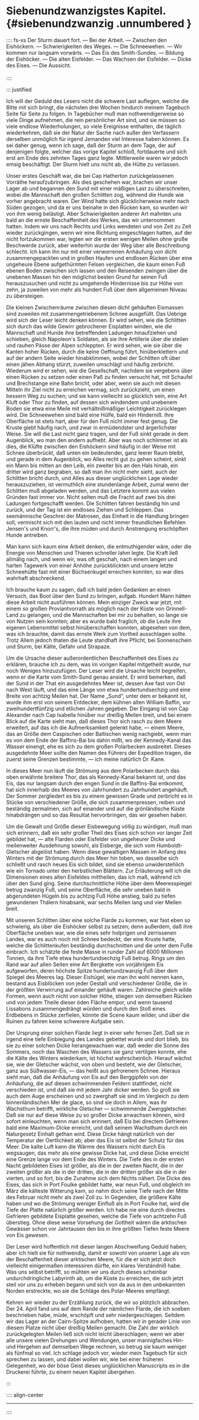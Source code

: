 # Siebenundzwanzigstes Kapitel. {#siebenundzwanzig .unnumbered }

:::: fs-xs
Der Sturm dauert fort. — Bei der Arbeit. — Zwischen den Eishöckern. —
Schwierigkeiten des Weges. — Die Schneewehen. — Wir kommen nur langsam vorwärts.
— Das Eis des Smith-Sundes. — Bildung der Eishöcker. — Die alten Eisfelder. —
Das Wachsen der Eisfelder. — Dicke des Eises. — Die Aussicht. <br/><br />
::::

::: justified

Ich will der Geduld des Lesers nicht die schwere Last auflegen, welche die Bitte
mit sich bringt, die nächsten drei Wochen hindurch meinem Tagebuch Seite für
Seite zu folgen. In Tagebücher muß man nothwendigerweise so viele Dinge
aufnehmen, die rein persönlicher Art sind, und sie müssen so viele endlose
Wiederholungen, so viele Ereignisse enthalten, die täglich wiederkehren, daß sie
der Natur der Sache nach außer den Verfassern derselben unmöglich für irgend
Jemanden viel Interesse haben können. Es sei daher genug, wenn ich sage, daß der
Sturm an dem Tage, der auf denjenigen folgte, welcher das vorige Kapitel schloß,
fortdauerte und sich erst am Ende des zehnten Tages ganz legte. Mittlerweile
waren wir jedoch emsig beschäftigt. Der Sturm hielt uns nicht ab, die Hütte zu
verlassen.

Unser erstes Geschäft war, die bei Cap Hatherton zurückgelassenen Vorräthe
heraufzubringen. Als dies geschehen war, brachen wir unser Lager ab und begannen
den Sund mit einer mäßigen Last zu überschreiten, wobei die Mannschaft den
großen Schlitten zog, während die Hunde wie vorher angebracht waren. Der Wind
hatte sich glücklicherweise mehr nach Süden gezogen, und da er uns beinahe in
den Rücken kam, so wurden wir von ihm wenig belästigt. Aber Schwierigkeiten
anderer Art mahnten uns bald an die ernste Beschaffenheit des Werkes, das wir
unternommen hatten. Indem wir uns nach Rechts und Links wendeten und von Zeit zu
Zeit wieder zurückgingen, wenn wir eine Richtung eingeschlagen hatten, auf der
nicht fortzukommen war, legten wir die ersten wenigen Meilen ohne große
Beschwerde zurück, aber weiterhin wurde der Weg über alle Beschreibung schlecht.
Ich kann ihn nur mit einer verworrenen Anhäufung von dicht zusammengepackten und
in großen Haufen und endlosen Rücken über eine ungeheure Ebene aufgethürmten
Felsen vergleichen, die kaum einen Fuß ebenen Boden zwischen sich lassen und den
Reisenden zwingen über die unebenen Massen hin den möglichst besten Grund fur
seinen Fuß herauszusuchen und nicht zu umgehende Hindernisse bis zur Höhe von
zehn, ja zuweilen von mehr als hundert Fuß über dem allgemeinen Niveau zu
übersteigen.

Die kleinen Zwischenräume zwischen diesen dicht gehäuften Eismassen sind
zuweilen mit zusammengetriebenem Schnee ausgefüllt. Das Uebrige wird sich der
Leser leicht denken können. Er wird sehen, wie die Schlitten sich durch das
wilde Gewirr gebrochener Eisplatten winden, wie die Mannschaft und Hunde ihre
betreffenden Ladungen hinaufziehen und schieben, gleich Napoleon's Soldaten, als
sie ihre Artillerie über die steilen und rauhen Pässe der Alpen schleppten. Er
wird sehen, wie sie über die Kanten hoher Rücken, durch die keine Oeffnung
führt, hinüberklettern und auf der andern Seite wieder hinabklimmen, wobei der
Schlitten oft über einen jähen Abhang stürzt, zuweilen umschlägt und häufig
zerbricht. Wiederum wird er sehen, wie die Gesellschaft, nachdem sie vergebens
über einen Rücken zu setzen oder einen Paß zu finden versucht hat, mit Schaufel
und Brechstange eine Bahn bricht, oder aber, wenn sie auch mit diesen Mitteln
ihr Ziel nicht zu erreichen vermag, sich zurückzieht, um einen bessern Weg zu
suchen; und sie kann vielleicht so glücklich sein, eine Art Kluft oder Thor zu
finden, auf dessen sich windendem und unebenem Boden sie etwa eine Meile mit
verhältnißmäßiger Leichtigkeit zurücklegen wird. Die Schneewehen sind bald eine
Hülfe, bald ein Hinderniß. Ihre Oberfläche ist stets hart, aber für den Fuß
nicht immer fest genug. Die Kruste giebt häufig nach, und zwar in ermüdendster
und ärgerlichster Weise. Sie will die Last nicht ganz tragen, und der Fuß sinkt
gerade in dem Augenblick, wo man den andern aufhebt. Aber was noch schlimmer ist
als dies, die Klüfte zwischen den Eishöckern sind häufig in der Weise mit Schnee
überbrückt, daß unten ein bedeutender, ganz leerer Raum bleibt, und gerade in
dem Augenblick, wo Alles recht gut zu gehen scheint, sinkt ein Mann bis mitten
an den Leib, ein zweiter bis an den Hals hinab, ein dritter wird ganz begraben,
so daß man ihn nicht mehr sieht, auch der Schlitten bricht durch, und Alles aus
dieser unglücklichen Lage wieder herauszuziehen, ist vermuthlich eine
stundenlange Arbeit, zumal wenn der Schlitten muß abgeladen werden, und das
Letztere kommt aus vielen Gründen fast immer vor. Nicht selten muß die Fracht
auf zwei bis drei Ladungen fortgeschafft werden. Die Schlitten fahren beständig
hin und zurück, und der Tag ist ein endloses Ziehen und Schleppen. Das
seemännische Geschrei der Matrosen, das Einheit in die Handlung bringen soll,
vermischt sich mit den lauten und nicht immer freundlichen Befehlen Jensen's und
Knorr's, die ihre müden und durch Anstrengung erschöpften Hunde antreiben. 

Man kann sich kaum eine Arbeit denken, die entmuthigender wäre, oder die Energie
von Menschen und Thieren schneller lahm legte. Die Kraft ließ allmälig nach, und
wenn wir, was oft geschah, nach einem langen und harten Tagewerk von einer
Anhöhe zurückblickten und unsere letzte Schneehütte fast mit einer Büchsenkugel
erreichen konnten, so war dies wahrhaft abschreckend.

Ich brauche kaum zu sagen, daß ich bald jeden Gedanken an einen Versuch, das
Boot über den Sund zu bringen, aufgab. Hundert Mann hätten diese Arbeit nicht
ausführen können. Mein einziger Zweck war jetzt, mit einem so großen
Proviantvorrath als möglich nach der Küste von Grinnell-Land zu gelangen, und
die Mannschaften bei mir zu behalten, so lange sie von Nutzen sein konnten; aber
es wurde bald fraglich, ob die Leute ihre eigenen Lebensmittel selbst
hinüberschaffen konnten, abgesehen von dem, was ich brauchte, damit das ernste
Werk zum Vortheil ausschlagen sollte. Trotz Allem jedoch thaten die Leute
standhaft ihre Pflicht, bei Sonnenschein und Sturm, bei Kälte, Gefahr und
Strapaze.

Um die Ursache dieser außerordentlichen Beschaffenheit des Eises zu erklären,
brauche ich zu dem, was im vorigen Kapitel mitgetheilt wurde, nur noch Weniges
hinzuzufügen. Der Leser wird die Ursache leicht begreifen, wenn er die Karte vom
Smith-Sund genau ansieht. Er wird bemerken, daß der Sund in der That ein
ausgedehntes Meer ist, dessen Axe fast von Ost nach West läuft, und das eine
Länge von etwa hundertundsechzig und eine Breite von achtzig Meilen hat. Der
Name „Sund“, unter dem er bekannt ist, wurde ihm erst von seinem Entdecker, dem
kühnen alten William Baffin, vor zweihundertfünfzig und etlichen Jahren gegeben.
Der Eingang ist von Cap Alexander nach Cap Isabella hinüber nur dreißig Meilen
breit, und bei einem Blick auf die Karte sieht man, daß dieses Thor sich rasch
zu dem Meere erweitert, auf das ich die Aufmerksamkeit gelenkt habe, — einem
Meere, das an Größe dem Caspischen oder Baltischen wenig nachgiebt, wenn man es
von dem Ende der Baffins-Bai bis dahin mißt, wo der Kennedy-Kanal das Wasser
einengt, ehe es sich zu dem großen Polarbecken ausbreitet. Dieses ausgedehnte
Meer sollte den Namen des Führers der Expedition tragen, die zuerst seine
Grenzen bestimmte, — ich meine natürlich Dr. Kane.

In dieses Meer nun läuft die Strömung aus dem Polarbecken durch das oben
erwähnte breitere Thor, das als Kennedy-Kanal bekannt ist, und das Eis, das nur
langsam durch den engen Sund in die Baffins-Bai entkommt, hat sich innerhalb des
Meeres von Jahrhundert zu Jahrhundert angehäuft. Der Sommer zergliedert es bis
zu einem gewissen Grade und zerbricht es in Stücke von verschiedener Größe, die
sich zusammenpressen, reiben und beständig zermalmen, sich auf einander und auf
die grönländische Küste hinabdrängen und so das Resultat hervorbringen, das wir
gesehen haben.

Um die Gewalt und Größe dieser Eisbewegung völlig zu würdigen, muß man sich
erinnern, daß ein sehr großer Theil des Eises sich schon vor langer Zeit
gebildet hat, — alte Flarden oder Eisfelder von ungeheurer Dicke und
meilenweiter Ausdehnung sowohl, als Eisberge, die sich vom Humboldt-Gletscher
abgelöst haben. Wenn diese gewaltigen Massen im Anfang des Winters mit der
Strömung durch das Meer hin toben, wo dasselbe sich schließt und rasch neues Eis
sich bildet, sind sie ebenso unwiderstehlich wie ein Tornado unter den
herbstlichen Blättern. Zur Erläuterung will ich die Dimensionen eines alten
Eisfeldes mittheilen, das ich maß, während ich über den Sund ging. Seine
durchschnittliche Höhe über dem Meeresspiegel betrug zwanzig Fuß, und seine
Oberfläche, die sehr uneben bald in abgerundeten Hügeln bis zu achtzig Fuß Höhe
anstieg, bald zu tiefen gewundenen Thälern hinabsank, war sechs Meilen lang und
vier Meilen breit.

Mit unseren Schlitten über eine solche Flarde zu kommen, war fast eben so
schwierig, als über die Eishöcker selbst zu setzen; denn außerdem, daß ihre
Oberfläche uneben war, wie die eines sehr holprigen und zerrissenen Landes, war
es auch noch mit Schnee bedeckt, der eine Kruste hatte, welche die
Schlittenkufen beständig durchschnitten und die unter dem Fuße einbrach. Ich
schätzte die feste Masse in runder Zahl auf 6000 Millionen Tonnen, da ihre Tiefe
etwa hundertundsechzig Fuß betrug. Rings um den Rand war auf allen Seiten eine
Art Bergkette von vorjährigem Eis aufgeworfen, deren höchste Spitze
hundertundzwanzig Fuß über dem Spiegel des Meeres lag. Dieser Eishügel, wie man
ihn wohl nennen kann, bestand aus Eisblöcken von jeder Gestalt und verschiedener
Größe, die in der größten Verwirrung auf einander gehäuft waren. Zahlreiche
gleich wilde Formen, wenn auch nicht von solcher Höhe, stiegen von demselben
Rücken und von jedem Theile dieser öden Fläche empor, und wenn tausend Lissabons
zusammengedrängt würden und durch den Stoß eines Erdbebens in Stücke zerfielen,
könnte die Scene kaum wilder, und über die Ruinen zu fahren keine schwerere
Aufgabe sein.

Der Ursprung einer solchen Flarde liegt in einer sehr fernen Zeit. Daß sie in
irgend eine tiefe Einbiegung des Landes gebettet wurde und dort blieb, bis sie
zu einer solchen Dicke herangewachsen war, daß weder die Sonne des Sommers, noch
das Waschen des Wassers sie ganz vertilgen konnte, ehe die Kälte des Winters
wiederkam, ist höchst wahrscheinlich. Hierauf wächst sie, wie der Gletscher
wächst, von oben und besteht, wie der Gletscher, ganz aus Süßwasser-Eis, — das
heißt aus gefrorenem Schnee. Hieraus sieht man, daß die Anhäufung von Eis auf
den Berggipfeln von der Anhäufung, die auf diesen schwimmenden Feldern
stattfindet, nicht verschieden ist, und daß sie mit jedem Jahr dicker werden. So
groß sie auch dem Auge erscheinen und so zwerghaft sie sind im Vergleich zu dem
binnenländischen Mer de glace, so sind sie doch in Allem, was ihr Wachsthum
betrifft, wirkliche Gletscher — schwimmende Zwerggletscher. Daß sie nur auf
diese Weise zu so großer Dicke anwachsen können, wird sofort einleuchten, wenn
man sich erinnert, daß Eis bei directem Gefrieren bald eine Maximum-Dicke
erreicht, und daß seinem Wachsthum durch ein Naturgesetz Einhalt gethan wird.
Diese Dicke hängt natürlich von der Temperatur der Oertlichkeit ab; aber das Eis
ist selbst der Schutz für das Meer. Die kalte Luft kann die Wärme des Wassers
nicht durch Eis wegsaugen, das mehr als eine gewisse Dicke hat, und diese Dicke
erreicht eine Grenze lange vor dem Ende des Winters. Die Tiefe des in der ersten
Nacht gebildeten Eises ist größer, als die in der zweiten Nacht, die in der
zweiten größer als die in der dritten, die in der dritten größer als die in der
vierten, und so fort, bis die Zunahme sich dem Nichts nähert. Die Dicke des
Eises, das sich in Port Foulke gebildet hatte, war neun Fuß, und obgleich im
März die kälteste Witterung kam, so nahm doch seine Tiefe nach der Mitte des
Februar nicht mehr als zwei Zoll zu. In Gegenden, die größere Kälte haben und wo
die Strömung weniger Einfluß als in Port Foulke hat, wird die Tiefe der Platte
natürlich größer werden. Ich habe nie eine durch directes Gefrieren gebildete
Eisplatte gesehen, welche die Tiefe von achtzehn Fuß überstieg. Ohne diese weise
Vorsehung der Gottheit wären die arktischen Gewässer schon vor Jahrtausen den
bis in ihre größten Tiefen feste Meere von Eis gewesen.

Der Leser wird hoffentlich mit dieser langen Abschweifung Geduld haben; aber ich
hielt sie für nothwendig, damit er sowohl von unserer Lage als von der
Beschaffenheit dieser arktischen Meere, für die er sich jetzt doch vielleicht
einigermaßen interessiren dürfte, ein klares Verständniß habe. Was uns selbst
betrifft, so mühten wir uns durch dieses scheinbar undurchdringliche Labyrinth
ab, um die Küste zu erreichen, die sich jetzt steil vor uns zu erheben begann
und sich von da aus in den unbekannten Norden erstreckte, wo sie die Schläge des
Polar-Meeres empfängt.

Kehren wir wieder zu der Erzählung zurück, die wir so plötzlich abbrachen. Der
24. April fand uns auf dem Rande der nämlichen Flarde, die ich soeben
beschrieben habe, müde, erschöpft und sehr niedergeschlagen. Seitdem wir das
Lager an der Cairn-Spitze aufhoben, hatten wir in gerader Linie von diesem
Platze nicht über dreißig Meilen gemacht. Die Zahl der wirklich zurückgelegten
Meilen ließ sich nicht leicht überschlagen; wenn wir aber alle unsere vielen
Drehungen und Wendungen, unser mannigfaches Hin- und Hergehen auf demselben Wege
rechnen, so betrug sie kaum weniger als fünfmal so viel. Ich schlage jedoch vor,
wieder mein Tagebuch für sich sprechen zu lassen, und dabei wollen wir, wie bei
einer früheren Gelegenheit, wo der böse Geist dieses unglücklichen Manuscripts
es in die Druckerei führte, zu einem neuen Kapitel übergehen.


:::

:::: align-center
****
::::


